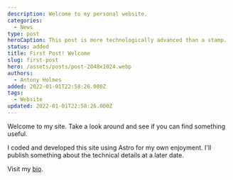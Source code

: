 ```yaml
---
description: Welcome to my personal website.
categories:
  - News
type: post
heroCaption: This post is more technologically advanced than a stamp.
status: added
title: First Post! Welcome
slug: first-post
hero: /assets/posts/post-2048x1024.webp
authors:
  - Antony Holmes
added: 2022-01-01T22:58:26.000Z
tags:
  - Website
updated: 2022-01-01T22:58:26.000Z
---
```


Welcome to my site. Take a look around and see if you can find something useful.

<!-- end -->

I coded and developed this site using Astro for my own enjoyment. I'll publish something about the technical details at
a later date.

Visit my [bio](/people/antony-holmes).
